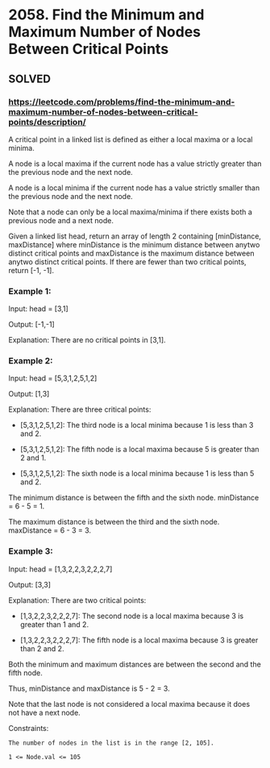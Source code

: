 # 2058. Find the Minimum and Maximum Number of Nodes Between Critical Points

## SOLVED
### https://leetcode.com/problems/find-the-minimum-and-maximum-number-of-nodes-between-critical-points/description/
A critical point in a linked list is defined as either a local maxima or a local minima.



A node is a local maxima if the current node has a value strictly greater than the previous node and the next node.



A node is a local minima if the current node has a value strictly smaller than the previous node and the next node.



Note that a node can only be a local maxima/minima if there exists both a previous node and a next node.



Given a linked list head, return an array of length 2 containing [minDistance, maxDistance] where minDistance is the minimum distance between anytwo distinct critical points and maxDistance is the maximum distance between anytwo distinct critical points. If there are fewer than two critical points, return [-1, -1].





### Example 1:





Input: head = [3,1]


Output: [-1,-1]



Explanation: There are no critical points in [3,1].





### Example 2:





Input: head = [5,3,1,2,5,1,2]


Output: [1,3]



Explanation: There are three critical points:

- [5,3,1,2,5,1,2]: The third node is a local minima because 1 is less than 3 and 2.

- [5,3,1,2,5,1,2]: The fifth node is a local maxima because 5 is greater than 2 and 1.

- [5,3,1,2,5,1,2]: The sixth node is a local minima because 1 is less than 5 and 2.

The minimum distance is between the fifth and the sixth node. minDistance = 6 - 5 = 1.

The maximum distance is between the third and the sixth node. maxDistance = 6 - 3 = 3.





### Example 3:





Input: head = [1,3,2,2,3,2,2,2,7]


Output: [3,3]



Explanation: There are two critical points:

- [1,3,2,2,3,2,2,2,7]: The second node is a local maxima because 3 is greater than 1 and 2.

- [1,3,2,2,3,2,2,2,7]: The fifth node is a local maxima because 3 is greater than 2 and 2.

Both the minimum and maximum distances are between the second and the fifth node.

Thus, minDistance and maxDistance is 5 - 2 = 3.

Note that the last node is not considered a local maxima because it does not have a next node.







Constraints:





	The number of nodes in the list is in the range [2, 105].

	1 <= Node.val <= 105



